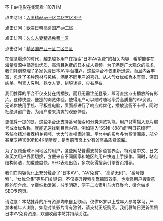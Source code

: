 不卡av电影在线观看-1107HM

点击访问：<a href="https://heiliaoll4qsx.pages.dev">人妻精品av一区二区三区不卡</a>

点击访问：<a href="https://heiliao2dmwwy.pages.dev">欧美日韩高清国产aⅴ二区</a>

点击访问：<a href="https://heiliaowzu4ur.pages.dev">久久人妻精品免费一区</a>

点击访问：<a href="https://heiliaoe8ajia.pages.dev">精品国产亚一区二区三区</a>


在信息爆炸的时代，越来越多用户在搜索“日本AV免费”的相关内容，希望能够在海量资源中筛选出优质、高清且免费的日本成人视频。为了满足广大观众的需求，我们特别整理了多家免费日本AV平台推荐，这些平台不仅更新迅速，而且内容丰富，包含了多种题材与风格，满足不同用户的喜好。从人气女优如桥本有菜、深田咏美，到素人系列、熟女人妻、制服诱惑，应有尽有。

我们推荐的平台不仅支持在线播放，而且无需注册登录，即可直接点击播放所有影片。这种快速、便捷的浏览体验，使得用户可以随时随地享受高质量的AV资源。无论你使用手机、平板或电脑，页面都进行了响应式优化，播放流畅不卡顿，同时杜绝弹窗广告，为用户带来清爽的观影体验。

更值得一提的是，这些平台还支持番号搜索和分类浏览功能。用户只需输入影片编号或女优名称，就能迅速找到目标内容。例如输入“SSNI-888”或“明日花绮罗”，系统会精准推荐相关视频，大大节省搜索时间。平台中的影片多为高清画质，部分甚至支持1080P和4K清晰度，是当前市面上少有的高品质资源库。

为了照顾全球不同地区的用户，这些网站普遍支持多语言界面，特别是中文、日文和英文用户界面切换，方便来自不同国家和地区的用户快速上手操作。同时，站点结构简洁，加载速度快，SEO表现出色，多次获得搜索引擎首页推荐。

我们在内容优化上充分融合了“日本AV”、“AV免费”、“高清无码”、“番号搜索”、“女优全集”等热门关键词，不仅提升搜索引擎抓取效率，也增强用户搜索意图的契合度。文章结构清晰，分类明确，便于二次索引与内容聚合，适合做成SEO专题页。

请注意：本站推荐的所有资源均来自互联网，仅供18岁以上成年人参考学习，严禁未成年人浏览。如您对某影片情有独钟，请支持正版购买。我们将每日更新优质日本AV免费资源，欢迎收藏本站并持续关注。


<span style="display:none;">[Canonical link](  )</span>
